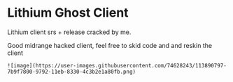 # Lithium Ghost Client 

Lithium client srs + release cracked by me.

Good midrange hacked client, feel free to skid code and and reskin the client

```Overview:
![image](https://user-images.githubusercontent.com/74628243/113890797-7b9f7800-9792-11eb-8330-4c3b2e1a80fb.png)
```
